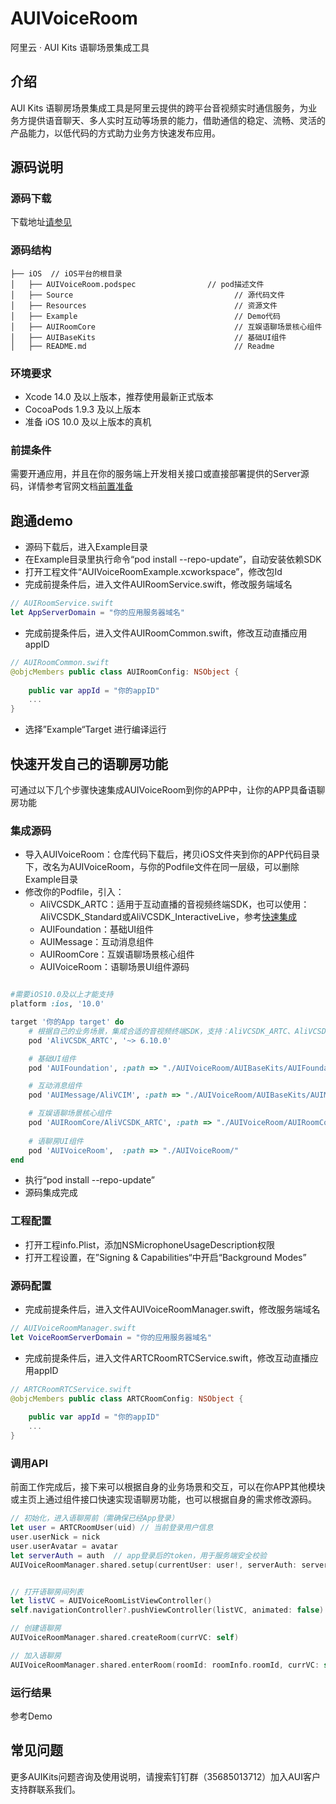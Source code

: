# AUIVoiceRoom
阿里云 · AUI Kits 语聊场景集成工具

## 介绍
AUI Kits 语聊房场景集成工具是阿里云提供的跨平台音视频实时通信服务，为业务方提供语音聊天、多人实时互动等场景的能力，借助通信的稳定、流畅、灵活的产品能力，以低代码的方式助力业务方快速发布应用。


## 源码说明

### 源码下载
下载地址[请参见](https://github.com/MediaBox-AUIKits/AUIVoiceRoom/tree/main/iOS)

### 源码结构
```
├── iOS  // iOS平台的根目录
│   ├── AUIVoiceRoom.podspec                // pod描述文件
│   ├── Source                                    // 源代码文件
│   ├── Resources                                 // 资源文件
│   ├── Example                                   // Demo代码
│   ├── AUIRoomCore                               // 互娱语聊场景核心组件 
│   ├── AUIBaseKits                               // 基础UI组件   
│   ├── README.md                                 // Readme  

```

### 环境要求
- Xcode 14.0 及以上版本，推荐使用最新正式版本
- CocoaPods 1.9.3 及以上版本
- 准备 iOS 10.0 及以上版本的真机

### 前提条件
需要开通应用，并且在你的服务端上开发相关接口或直接部署提供的Server源码，详情参考官网文档[前置准备](https://help.aliyun.com/zh/apsara-video-sdk/use-cases/pre-preparation)


## 跑通demo

- 源码下载后，进入Example目录
- 在Example目录里执行命令“pod install  --repo-update”，自动安装依赖SDK
- 打开工程文件“AUIVoiceRoomExample.xcworkspace”，修改包Id
- 完成前提条件后，进入文件AUIRoomService.swift，修改服务端域名
```swift
// AUIRoomService.swift
let AppServerDomain = "你的应用服务器域名"

```
- 完成前提条件后，进入文件AUIRoomCommon.swift，修改互动直播应用appID
```swift
// AUIRoomCommon.swift
@objcMembers public class AUIRoomConfig: NSObject {
    
    public var appId = "你的appID"
    ...
}
```

- 选择”Example“Target 进行编译运行


## 快速开发自己的语聊房功能
可通过以下几个步骤快速集成AUIVoiceRoom到你的APP中，让你的APP具备语聊房功能

### 集成源码
- 导入AUIVoiceRoom：仓库代码下载后，拷贝iOS文件夹到你的APP代码目录下，改名为AUIVoiceRoom，与你的Podfile文件在同一层级，可以删除Example目录
- 修改你的Podfile，引入：
  - AliVCSDK_ARTC：适用于互动直播的音视频终端SDK，也可以使用：AliVCSDK_Standard或AliVCSDK_InteractiveLive，参考[快速集成](https://help.aliyun.com/document_detail/2412571.htm)
  - AUIFoundation：基础UI组件
  - AUIMessage：互动消息组件
  - AUIRoomCore：互娱语聊场景核心组件
  - AUIVoiceRoom：语聊场景UI组件源码
```ruby

#需要iOS10.0及以上才能支持
platform :ios, '10.0'

target '你的App target' do
    # 根据自己的业务场景，集成合适的音视频终端SDK，支持：AliVCSDK_ARTC、AliVCSDK_Standard、AliVCSDK_InteractiveLive
    pod 'AliVCSDK_ARTC', '~> 6.10.0'

    # 基础UI组件
    pod 'AUIFoundation', :path => "./AUIVoiceRoom/AUIBaseKits/AUIFoundation/"

    # 互动消息组件
    pod 'AUIMessage/AliVCIM', :path => "./AUIVoiceRoom/AUIBaseKits/AUIMessage/"

    # 互娱语聊场景核心组件
    pod 'AUIRoomCore/AliVCSDK_ARTC', :path => "./AUIVoiceRoom/AUIRoomCore/"
    
    # 语聊房UI组件
    pod 'AUIVoiceRoom',  :path => "./AUIVoiceRoom/"
end
```
- 执行“pod install --repo-update”
- 源码集成完成

### 工程配置
- 打开工程info.Plist，添加NSMicrophoneUsageDescription权限
- 打开工程设置，在”Signing & Capabilities“中开启“Background Modes”


### 源码配置
- 完成前提条件后，进入文件AUIVoiceRoomManager.swift，修改服务端域名
```swift
// AUIVoiceRoomManager.swift
let VoiceRoomServerDomain = "你的应用服务器域名"
```
- 完成前提条件后，进入文件ARTCRoomRTCService.swift，修改互动直播应用appID
```swift
// ARTCRoomRTCService.swift
@objcMembers public class ARTCRoomConfig: NSObject {
    
    public var appId = "你的appID"
    ...
}
```
### 调用API
前面工作完成后，接下来可以根据自身的业务场景和交互，可以在你APP其他模块或主页上通过组件接口快速实现语聊房功能，也可以根据自身的需求修改源码。

``` Swift
// 初始化，进入语聊房前（需确保已经App登录）
let user = ARTCRoomUser(uid) // 当前登录用户信息
user.userNick = nick
user.userAvatar = avatar
let serverAuth = auth  // app登录后的token，用于服务端安全校验
AUIVoiceRoomManager.shared.setup(currentUser: user!, serverAuth: serverAuth)


// 打开语聊房间列表
let listVC = AUIVoiceRoomListViewController()
self.navigationController?.pushViewController(listVC, animated: false)

// 创建语聊房
AUIVoiceRoomManager.shared.createRoom(currVC: self)

// 加入语聊房
AUIVoiceRoomManager.shared.enterRoom(roomId: roomInfo.roomId, currVC: self)

```

### 运行结果
参考Demo

## 常见问题
更多AUIKits问题咨询及使用说明，请搜索钉钉群（35685013712）加入AUI客户支持群联系我们。
